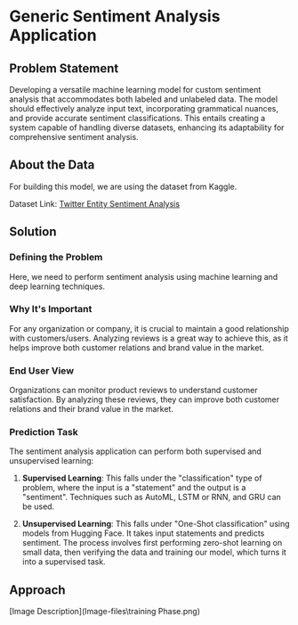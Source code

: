 # Generic Sentiment Analysis Application

## Problem Statement

Developing a versatile machine learning model for custom sentiment analysis that accommodates both labeled and unlabeled data. The model should effectively analyze input text, incorporating grammatical nuances, and provide accurate sentiment classifications. This entails creating a system capable of handling diverse datasets, enhancing its adaptability for comprehensive sentiment analysis.

## About the Data

For building this model, we are using the dataset from Kaggle.

Dataset Link: [Twitter Entity Sentiment Analysis](https://www.kaggle.com/datasets/jp797498e/twitter-entity-sentiment-analysis/data)

## Solution

### Defining the Problem

Here, we need to perform sentiment analysis using machine learning and deep learning techniques.

### Why It's Important

For any organization or company, it is crucial to maintain a good relationship with customers/users. Analyzing reviews is a great way to achieve this, as it helps improve both customer relations and brand value in the market.

### End User View

Organizations can monitor product reviews to understand customer satisfaction. By analyzing these reviews, they can improve both customer relations and their brand value in the market.

### Prediction Task

The sentiment analysis application can perform both supervised and unsupervised learning:

1. **Supervised Learning**: This falls under the "classification" type of problem, where the input is a "statement" and the output is a "sentiment". Techniques such as AutoML, LSTM or RNN, and GRU can be used.

2. **Unsupervised Learning**: This falls under "One-Shot classification" using models from Hugging Face. It takes input statements and predicts sentiment. The process involves first performing zero-shot learning on small data, then verifying the data and training our model, which turns it into a supervised task.

## Approach

[Image Description](Image-files\training Phase.png)
